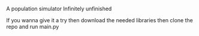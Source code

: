 A population simulator
Infinitely unfinished

If you wanna give it a try then download the needed libraries then clone the repo and run main.py
